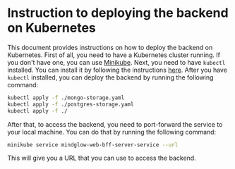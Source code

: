# Instruction to deploying the backend on Kubernetes
This document provides instructions on how to deploy the backend on Kubernetes.
First of all, you need to have a Kubernetes cluster running. If you don't have one, you can use [Minikube](https://minikube.sigs.k8s.io/docs/start/).
Next, you need to have `kubectl` installed. You can install it by following the instructions [here](https://kubernetes.io/docs/tasks/tools/install-kubectl/).
After you have `kubectl` installed, you can deploy the backend by running the following command:
```bash
kubectl apply -f ./mongo-storage.yaml
kubectl apply -f ./postgres-storage.yaml
kubectl apply -f ./
```
After that, to access the backend, you need to port-forward the service to your local machine. You can do that by running the following command:
```bash
minikube service mindglow-web-bff-server-service --url
```
This will give you a URL that you can use to access the backend.